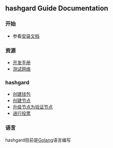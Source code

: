 ## hashgard Guide  Documentation

### 开始

-  参看[安装文档](./Guide/installation.md)

### 资源

- [开发手册](./dev/README.md)
- [测试网络](/test/)



### hashgard

- [创建钱包](/dev/command/hashgardcli/keys/add.md)
- [创建节点](/learn/Guide/genesis.md)
- [升级节点为验证节点](/learn/Guide/GreatValidator.md)
- [进行投票](/learn/Guide/gov.md)



### 语言

hashgard目前是[Golang](https://golang.org/)语言编写